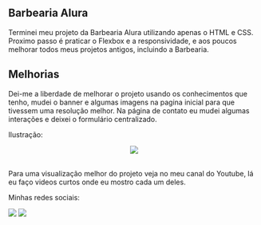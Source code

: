## Barbearia Alura

Terminei meu projeto da Barbearia Alura utilizando apenas o HTML e CSS. Proximo passo é praticar o Flexbox e a responsividade, e aos poucos melhorar todos meus projetos antigos, incluindo a Barbearia.

## Melhorias

Dei-me a liberdade de melhorar o projeto usando os conhecimentos que tenho, mudei o banner e algumas imagens na pagina inicial para que tivessem uma resolução melhor. Na página de contato eu mudei algumas interações e deixei o formulário centralizado.

Ilustração:

<div align="center"><img src="https://user-images.githubusercontent.com/61354355/148302335-8aad691e-b4a4-401a-90d5-bfb3516ed357.gif"></div><br>

Para uma visualização melhor do projeto veja no meu canal do Youtube, lá eu faço videos curtos onde eu mostro cada um deles.

Minhas redes sociais:

<div> 
  <a href="https://www.youtube.com/channel/UCzQ7Tlul19JBSuAMOl_h6XA" target="_blank"><img src="https://img.shields.io/badge/YouTube-FF0000?style=for-the-badge&logo=youtube&logoColor=white" target="_blank"></a>
  <a href="https://www.linkedin.com/in/allanribeirosantos/" target="_blank"><img src="https://img.shields.io/badge/-LinkedIn-%230077B5?style=for-the-badge&logo=linkedin&logoColor=white" target="_blank"></a>
</div>
